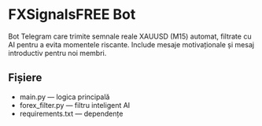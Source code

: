 # FXSignalsFREE Bot

Bot Telegram care trimite semnale reale XAUUSD (M15) automat, filtrate cu AI pentru a evita momentele riscante. Include mesaje motivaționale și mesaj introductiv pentru noi membri.

## Fișiere
- main.py — logica principală
- forex_filter.py — filtru inteligent AI
- requirements.txt — dependențe
